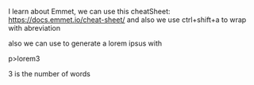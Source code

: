 I learn about Emmet, we can use this cheatSheet:
https://docs.emmet.io/cheat-sheet/
and also we use ctrl+shift+a to wrap with abreviation

also we can use to generate a lorem ipsus with

p>lorem3    

3 is the number of words